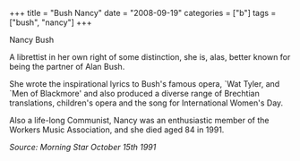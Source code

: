 +++
title = "Bush Nancy"
date = "2008-09-19"
categories = ["b"]
tags = ["bush", "nancy"]
+++

Nancy Bush

A librettist in her own right of some distinction, she is, alas, better known for being the partner of Alan Bush.

She wrote the inspirational lyrics to Bush's famous opera, \`Wat Tyler, and \`Men of Blackmore' and also produced a diverse range of Brechtian translations, children's opera and the song for International Women's Day.

Also a life-long Communist, Nancy was an enthusiastic member of the Workers Music Association, and she died aged 84 in 1991.

_Source: Morning Star October 15th 1991_
